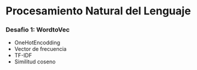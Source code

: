 # Procesamiento Natural del Lenguaje

### Desafio 1: WordtoVec
  * OneHotEncodding
  * Vector de frecuencia
  * TF-IDF
  * Similitud coseno 
